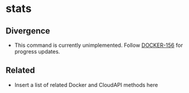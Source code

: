 # stats

## Divergence

- This command is currently unimplemented. Follow [DOCKER-156](https://smartos.org/bugview/DOCKER-156) for progress updates.

## Related

- Insert a list of related Docker and CloudAPI methods here